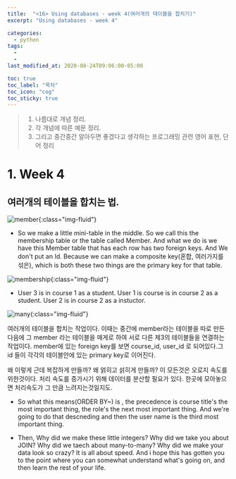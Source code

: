 ```yaml
---
title:  "<16> Using databases - week 4(여러개의 테이블을 합치기)"
excerpt: "Using databases - week 4"

categories:
  - python
tags:
  - 
  - 
last_modified_at: 2020-08-24T09:06:00-05:00

toc: true
toc_label: "목차"
toc_icon: "cog"
toc_sticky: true
---
```


> 1. 나름대로 개념 정리.  
> 2. 각 개념에 따른 예문 정리.  
> 3. 그리고 중간중간 알아두면 좋겠다고 생각하는 프로그래밍 관련 영어 표현, 단어 정리


# 1. Week 4

## 여러개의 테이블을 합치는 법.

![member](https://yeonghunko.github.io/assets/img/coursera-python/member.png){:class="img-fluid"}

- So we make a little mini-table in the middle. So we call this the membership table or the table called Member. And what we do is we have this Member table that has each row has two foreign keys. And We don't put an Id. Because we can make a   composite key(혼합, 여러가지를 섞은), which is both these two things are the primary key for that table. 



![membership](https://yeonghunko.github.io/assets/img/coursera-python/membership.png){:class="img-fluid"}

- User 3 is in course 1 as a student. User 1 is course is in course 2 as a student. User 2 is in course 2 as a instuctor. 



![many](https://yeonghunko.github.io/assets/img/coursera-python/many.png){:class="img-fluid"}

여러개의 테이블을 합치는 작업이다. 이때는 중간에 member라는 테이블을 따로 만든다음에 그 member 라는 테이블을 매게로 하여 서로 다른 제3의 테이블들을 연결하는 작업이다. member에 있는 foreign key를 보면 course_id, user_id 로 되어있다.그 id 들이 각각의 테이블안에 있는 primary key로 이어진다.  

왜 이렇게 근데 복잡하게 만들까? 왜 얽히고 섥히게 만들까? 이 모든것은 오로지 속도를 위한것이다. 처리 속도를 증가시기 위해 데이터를 분산할 필요가 있다. 한곳에 모아놓으면 처리속도가 그 만큼 느려지는것일지도.

- So what this means(ORDER BY~) is , the precedence is course title's the most important thing, the role's the next most important thing. And we're going to do that descneding and then the user name is the third most important thing. 

- Then, Why did we make these little integers? Why did we take you about JOIN? Why did we taech about many-to-many? Why did we make your data look so crazy? It is all about speed. And i hope this has gotten you to the point where you can somewhat understand what's going on, and then learn the rest of your life. 












